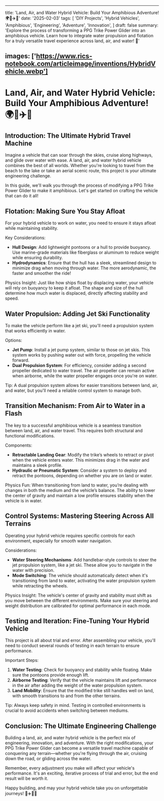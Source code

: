 
---
title: 'Land, Air, and Water Hybrid Vehicle: Build Your Amphibious Adventure! 🌍🚗✈️🌊'
date: '2025-02-03'
tags:
  [
    'DIY Projects',
    'Hybrid Vehicles',
    'Amphibious',
    'Engineering',
    'Adventure',
    'Innovation',
  ]
draft: false
summary: 'Explore the process of transforming a PPG Trike Power Glider into an amphibious vehicle. Learn how to integrate water propulsion and flotation for a truly versatile travel experience across land, air, and water! 🌟'

images: ['https://www.rics-notebook.com/articleimage/inventions/HybridVehicle.webp']
---

# Land, Air, and Water Hybrid Vehicle: Build Your Amphibious Adventure! 🌍🚗✈️🌊

## Introduction: The Ultimate Hybrid Travel Machine

Imagine a vehicle that can soar through the skies, cruise along highways, and glide over water with ease. A land, air, and water hybrid vehicle combines the best of all worlds. Whether you're looking to travel from the beach to the lake or take an aerial scenic route, this project is your ultimate engineering challenge.

In this guide, we'll walk you through the process of modifying a PPG Trike Power Glider to make it amphibious. Let's get started on crafting the vehicle that can do it all!

## Flotation: Making Sure You Stay Afloat

For your hybrid vehicle to work on water, you need to ensure it stays afloat while maintaining stability.

Key Considerations:
- **Hull Design**: Add lightweight pontoons or a hull to provide buoyancy. Use marine-grade materials like fiberglass or aluminum to reduce weight while ensuring durability.
- **Hydrodynamics**: Ensure that the hull has a sleek, streamlined design to minimize drag when moving through water. The more aerodynamic, the faster and smoother the ride!

Physics Insight: Just like how ships float by displacing water, your vehicle will rely on buoyancy to keep it afloat. The shape and size of the hull determine how much water is displaced, directly affecting stability and speed.

## Water Propulsion: Adding Jet Ski Functionality

To make the vehicle perform like a jet ski, you'll need a propulsion system that works efficiently in water.

Options:
- **Jet Pump**: Install a jet pump system, similar to those on jet skis. This system works by pushing water out with force, propelling the vehicle forward.
- **Dual Propulsion System**: For efficiency, consider adding a second propeller dedicated to water travel. The air propeller can remain active when airborne, while the water propeller engages once you're on water.

Tip: A dual propulsion system allows for easier transitions between land, air, and water, but you'll need a reliable control system to manage both.

## Transition Mechanism: From Air to Water in a Flash

The key to a successful amphibious vehicle is a seamless transition between land, air, and water travel. This requires both structural and functional modifications.

Components:
- **Retractable Landing Gear**: Modify the trike’s wheels to retract or pivot when the vehicle enters water. This minimizes drag in the water and maintains a sleek profile.
- **Hydraulic or Pneumatic System**: Consider a system to deploy and retract the pontoons, depending on whether you are on land or water.

Physics Fun: When transitioning from land to water, you’re dealing with changes in both the medium and the vehicle’s balance. The ability to lower the center of gravity and maintain a low profile ensures stability when the vehicle is in water.

## Control Systems: Mastering Steering Across All Terrains

Operating your hybrid vehicle requires specific controls for each environment, especially for smooth water navigation.

Considerations:
- **Water Steering Mechanisms**: Add handlebar-style controls to steer the jet propulsion system, like a jet ski. These allow you to navigate in the water with precision.
- **Mode Switching**: The vehicle should automatically detect when it's transitioning from land to water, activating the water propulsion system while retracting the wheels.

Physics Insight: The vehicle's center of gravity and stability must shift as you move between the different environments. Make sure your steering and weight distribution are calibrated for optimal performance in each mode.

## Testing and Iteration: Fine-Tuning Your Hybrid Vehicle

This project is all about trial and error. After assembling your vehicle, you'll need to conduct several rounds of testing in each terrain to ensure performance.

Important Steps:
1. **Water Testing**: Check for buoyancy and stability while floating. Make sure the pontoons provide enough lift.
2. **Airborne Testing**: Verify that the vehicle maintains lift and performance in the air after adding the weight of the water propulsion system.
3. **Land Mobility**: Ensure that the modified trike still handles well on land, with smooth transitions to and from the other terrains.

Tip: Always keep safety in mind. Testing in controlled environments is crucial to avoid accidents when switching between mediums.

## Conclusion: The Ultimate Engineering Challenge

Building a land, air, and water hybrid vehicle is the perfect mix of engineering, innovation, and adventure. With the right modifications, your PPG Trike Power Glider can become a versatile travel machine capable of conquering any terrain—whether you're flying through the air, cruising down the road, or gliding across the water.

Remember, every adjustment you make will affect your vehicle's performance. It's an exciting, iterative process of trial and error, but the end result will be worth it.

Happy building, and may your hybrid vehicle take you on unforgettable journeys! 🚗✈️🌊🎉
